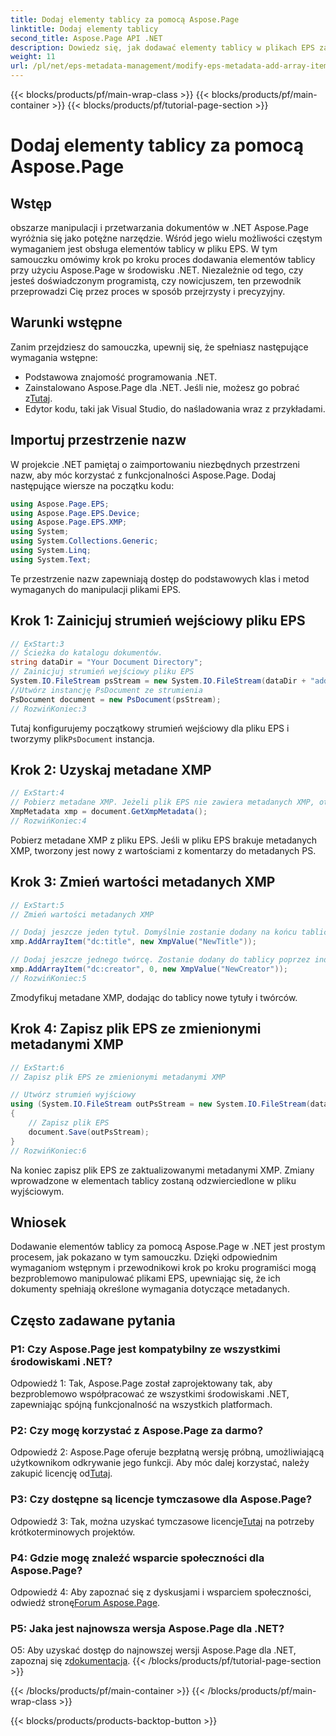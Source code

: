 ```yaml
---
title: Dodaj elementy tablicy za pomocą Aspose.Page
linktitle: Dodaj elementy tablicy
second_title: Aspose.Page API .NET
description: Dowiedz się, jak dodawać elementy tablicy w plikach EPS za pomocą Aspose.Page dla .NET. Postępuj zgodnie z naszym przewodnikiem krok po kroku, aby bezproblemowo manipulować dokumentami.
weight: 11
url: /pl/net/eps-metadata-management/modify-eps-metadata-add-array-items/
---
```


{{< blocks/products/pf/main-wrap-class >}}
{{< blocks/products/pf/main-container >}}
{{< blocks/products/pf/tutorial-page-section >}}

# Dodaj elementy tablicy za pomocą Aspose.Page

## Wstęp

obszarze manipulacji i przetwarzania dokumentów w .NET Aspose.Page wyróżnia się jako potężne narzędzie. Wśród jego wielu możliwości częstym wymaganiem jest obsługa elementów tablicy w pliku EPS. W tym samouczku omówimy krok po kroku proces dodawania elementów tablicy przy użyciu Aspose.Page w środowisku .NET. Niezależnie od tego, czy jesteś doświadczonym programistą, czy nowicjuszem, ten przewodnik przeprowadzi Cię przez proces w sposób przejrzysty i precyzyjny.

## Warunki wstępne

Zanim przejdziesz do samouczka, upewnij się, że spełniasz następujące wymagania wstępne:

- Podstawowa znajomość programowania .NET.
-  Zainstalowano Aspose.Page dla .NET. Jeśli nie, możesz go pobrać z[Tutaj](https://releases.aspose.com/page/net/).
- Edytor kodu, taki jak Visual Studio, do naśladowania wraz z przykładami.

## Importuj przestrzenie nazw

W projekcie .NET pamiętaj o zaimportowaniu niezbędnych przestrzeni nazw, aby móc korzystać z funkcjonalności Aspose.Page. Dodaj następujące wiersze na początku kodu:

```csharp
using Aspose.Page.EPS;
using Aspose.Page.EPS.Device;
using Aspose.Page.EPS.XMP;
using System;
using System.Collections.Generic;
using System.Linq;
using System.Text;
```

Te przestrzenie nazw zapewniają dostęp do podstawowych klas i metod wymaganych do manipulacji plikami EPS.

## Krok 1: Zainicjuj strumień wejściowy pliku EPS

```csharp
// ExStart:3
// Ścieżka do katalogu dokumentów.
string dataDir = "Your Document Directory";
// Zainicjuj strumień wejściowy pliku EPS
System.IO.FileStream psStream = new System.IO.FileStream(dataDir + "add_simple_props_input.eps", System.IO.FileMode.Open, System.IO.FileAccess.Read);
//Utwórz instancję PsDocument ze strumienia
PsDocument document = new PsDocument(psStream);            
// RozwińKoniec:3
```

 Tutaj konfigurujemy początkowy strumień wejściowy dla pliku EPS i tworzymy plik`PsDocument` instancja.

## Krok 2: Uzyskaj metadane XMP

```csharp
// ExStart:4
// Pobierz metadane XMP. Jeżeli plik EPS nie zawiera metadanych XMP, otrzymamy nowy wypełniony wartościami z komentarzy do metadanych PS (%%Creator, %%CreateDate, %%Title itp.)
XmpMetadata xmp = document.GetXmpMetadata();
// RozwińKoniec:4
```

Pobierz metadane XMP z pliku EPS. Jeśli w pliku EPS brakuje metadanych XMP, tworzony jest nowy z wartościami z komentarzy do metadanych PS.

## Krok 3: Zmień wartości metadanych XMP

```csharp
// ExStart:5
// Zmień wartości metadanych XMP

// Dodaj jeszcze jeden tytuł. Domyślnie zostanie dodany na końcu tablicy.
xmp.AddArrayItem("dc:title", new XmpValue("NewTitle"));

// Dodaj jeszcze jednego twórcę. Zostanie dodany do tablicy poprzez indeks (0).
xmp.AddArrayItem("dc:creator", 0, new XmpValue("NewCreator"));
// RozwińKoniec:5
```

Zmodyfikuj metadane XMP, dodając do tablicy nowe tytuły i twórców.

## Krok 4: Zapisz plik EPS ze zmienionymi metadanymi XMP

```csharp
// ExStart:6
// Zapisz plik EPS ze zmienionymi metadanymi XMP

// Utwórz strumień wyjściowy
using (System.IO.FileStream outPsStream = new System.IO.FileStream(dataDir + "add_array_items_output.eps", System.IO.FileMode.Create, System.IO.FileAccess.Write))
{
    // Zapisz plik EPS
    document.Save(outPsStream);
}
// RozwińKoniec:6
```

Na koniec zapisz plik EPS ze zaktualizowanymi metadanymi XMP. Zmiany wprowadzone w elementach tablicy zostaną odzwierciedlone w pliku wyjściowym.

## Wniosek

Dodawanie elementów tablicy za pomocą Aspose.Page w .NET jest prostym procesem, jak pokazano w tym samouczku. Dzięki odpowiednim wymaganiom wstępnym i przewodnikowi krok po kroku programiści mogą bezproblemowo manipulować plikami EPS, upewniając się, że ich dokumenty spełniają określone wymagania dotyczące metadanych.

## Często zadawane pytania

### P1: Czy Aspose.Page jest kompatybilny ze wszystkimi środowiskami .NET?

Odpowiedź 1: Tak, Aspose.Page został zaprojektowany tak, aby bezproblemowo współpracować ze wszystkimi środowiskami .NET, zapewniając spójną funkcjonalność na wszystkich platformach.

### P2: Czy mogę korzystać z Aspose.Page za darmo?

 Odpowiedź 2: Aspose.Page oferuje bezpłatną wersję próbną, umożliwiającą użytkownikom odkrywanie jego funkcji. Aby móc dalej korzystać, należy zakupić licencję od[Tutaj](https://purchase.aspose.com/buy).

### P3: Czy dostępne są licencje tymczasowe dla Aspose.Page?

 Odpowiedź 3: Tak, można uzyskać tymczasowe licencje[Tutaj](https://purchase.aspose.com/temporary-license/) na potrzeby krótkoterminowych projektów.

### P4: Gdzie mogę znaleźć wsparcie społeczności dla Aspose.Page?

Odpowiedź 4: Aby zapoznać się z dyskusjami i wsparciem społeczności, odwiedź stronę[Forum Aspose.Page](https://forum.aspose.com/c/page/39).

### P5: Jaka jest najnowsza wersja Aspose.Page dla .NET?

 O5: Aby uzyskać dostęp do najnowszej wersji Aspose.Page dla .NET, zapoznaj się z[dokumentacja](https://reference.aspose.com/page/net/).
{{< /blocks/products/pf/tutorial-page-section >}}

{{< /blocks/products/pf/main-container >}}
{{< /blocks/products/pf/main-wrap-class >}}

{{< blocks/products/products-backtop-button >}}
